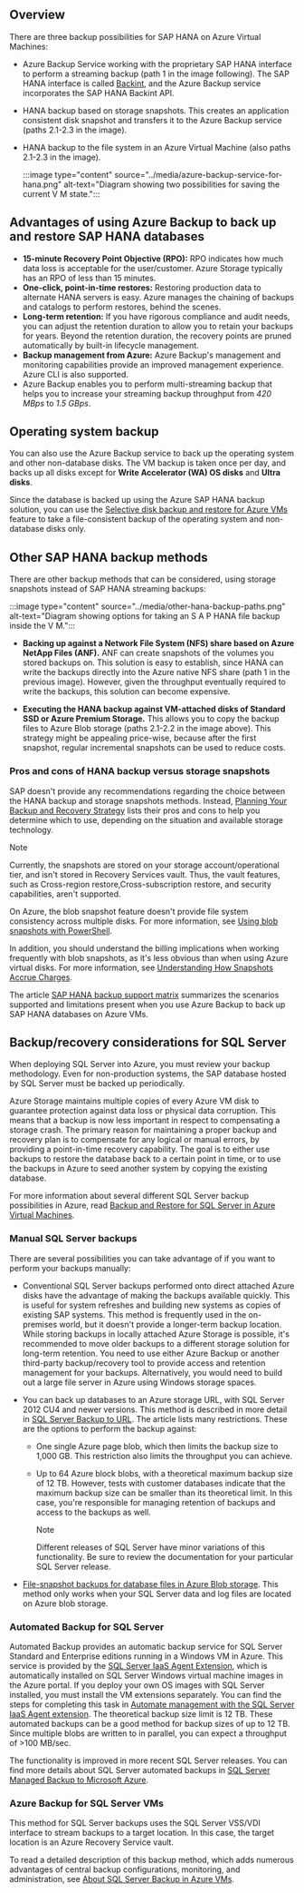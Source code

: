 

## Overview

There are three backup possibilities for SAP HANA on Azure Virtual Machines:

- Azure Backup Service working with the proprietary SAP HANA interface to perform a streaming backup (path 1 in the image following). The SAP HANA interface is called [Backint](https://www.sap.com/dmc/exp/2013_09_adpd/enEN/), and the Azure Backup service incorporates the SAP HANA Backint API.

- HANA backup based on storage snapshots. This creates an application consistent disk snapshot and transfers it to the Azure Backup service (paths 2.1-2.3 in the image).

- HANA backup to the file system in an Azure Virtual Machine (also paths 2.1-2.3 in the image).

    :::image type="content" source="../media/azure-backup-service-for-hana.png" alt-text="Diagram showing two possibilities for saving the current V M state.":::

## Advantages of using Azure Backup to back up and restore SAP HANA databases

- **15-minute Recovery Point Objective (RPO):** RPO indicates how much data loss is acceptable for the user/customer. Azure Storage typically has an RPO of less than 15 minutes.
- **One-click, point-in-time restores:** Restoring production data to alternate HANA servers is easy. Azure manages the chaining of backups and catalogs to perform restores, behind the scenes.
- **Long-term retention:** If you have rigorous compliance and audit needs, you can adjust the retention duration to allow you to retain your backups for years. Beyond the retention duration, the recovery points are pruned automatically by built-in lifecycle management.
- **Backup management from Azure:** Azure Backup's management and monitoring capabilities provide an improved management experience. Azure CLI is also supported.
- Azure Backup enables you to perform multi-streaming backup that helps you to increase your streaming backup throughput from *420 MBps* to *1.5 GBps*.

## Operating system backup

You can also use the Azure Backup service to back up the operating system and other non-database disks. The VM backup is taken once per day, and backs up all disks except for **Write Accelerator (WA) OS disks** and **Ultra disks**.

Since the database is backed up using the Azure SAP HANA backup solution, you can use the [Selective disk backup and restore for Azure VMs](/azure/backup/selective-disk-backup-restore) feature to take a file-consistent backup of the operating system and non-database disks only.

## Other SAP HANA backup methods

There are other backup methods that can be considered, using storage snapshots instead of SAP HANA streaming backups:

:::image type="content" source="../media/other-hana-backup-paths.png" alt-text="Diagram showing options for taking an S A P HANA file backup inside the V M.":::

- **Backing up against a Network File System (NFS) share based on Azure NetApp Files (ANF).** ANF can create snapshots of the volumes you stored backups on. This solution is easy to establish, since HANA can write the backups directly into the Azure native NFS share (path 1 in the previous image). However, given the throughput eventually required to write the backups, this solution can become expensive.

- **Executing the HANA backup against VM-attached disks of Standard SSD or Azure Premium Storage.** This allows you to copy the backup files to Azure Blob storage (paths 2.1-2.2 in the image above). This strategy might be appealing price-wise, because after the first snapshot, regular incremental snapshots can be used to reduce costs.

### Pros and cons of HANA backup versus storage snapshots

SAP doesn't provide any recommendations regarding the choice between the HANA backup and storage snapshots methods. Instead, [Planning Your Backup and Recovery Strategy](https://help.sap.com/viewer/6b94445c94ae495c83a19646e7c3fd56/2.0.05/ef085cd5949c40b788bba8fd3c65743e.html) lists their pros and cons to help you determine which to use, depending on the situation and available storage technology.

>[!Note]
>Currently, the snapshots are stored on your storage account/operational tier, and isn't stored in Recovery Services vault. Thus, the vault features, such as Cross-region restore,Cross-subscription restore, and security capabilities, aren't supported.

On Azure, the blob snapshot feature doesn't provide file system consistency across multiple disks. For more information, see [Using blob snapshots with PowerShell](/archive/blogs/cie/using-blob-snapshots-with-powershell).

In addition, you should understand the billing implications when working frequently with blob snapshots, as it's less obvious than when using Azure virtual disks. For more information, see [Understanding How Snapshots Accrue Charges](/rest/api/storageservices/understanding-how-snapshots-accrue-charges).

The article [SAP HANA backup support matrix](/azure/backup/sap-hana-backup-support-matrix) summarizes the scenarios supported and limitations present when you use Azure Backup to back up SAP HANA databases on Azure VMs.

## Backup/recovery considerations for SQL Server

When deploying SQL Server into Azure, you must review your backup methodology. Even for non-production systems, the SAP database hosted by SQL Server must be backed up periodically.

Azure Storage maintains multiple copies of every Azure VM disk to guarantee protection against data loss or physical data corruption. This means that a backup is now less important in respect to compensating a storage crash. The primary reason for maintaining a proper backup and recovery plan is to compensate for any logical or manual errors, by providing a point-in-time recovery capability. The goal is to either use backups to restore the database back to a certain point in time, or to use the backups in Azure to seed another system by copying the existing database.

For more information about several different SQL Server backup possibilities in Azure, read [Backup and Restore for SQL Server in Azure Virtual Machines](/azure/azure-sql/virtual-machines/windows/backup-restore).

### Manual SQL Server backups

There are several possibilities you can take advantage of if you want to perform your backups manually:

- Conventional SQL Server backups performed onto direct attached Azure disks have the advantage of making the backups available quickly. This is useful for system refreshes and building new systems as copies of existing SAP systems. This method is frequently used in the on-premises world, but it doesn't provide a longer-term backup location. While storing backups in locally attached Azure Storage is possible, it's recommended to move older backups to a different storage solution for long-term retention. You need to use either Azure Backup or another third-party backup/recovery tool to provide access and retention management for your backups. Alternatively, you would need to build out a large file server in Azure using Windows storage spaces.

- You can back up databases to an Azure storage URL, with SQL Server 2012 CU4 and newer versions. This method is described in more detail in [SQL Server Backup to URL](/azure/azure-sql/virtual-machines/windows/backup-restore). The article lists many restrictions. These are the options to perform the backup against:
  - One single Azure page blob, which then limits the backup size to 1,000 GB. This restriction also limits the throughput you can achieve.
  - Up to 64 Azure block blobs, with a theoretical maximum backup size of 12 TB. However, tests with customer databases indicate that the maximum backup size can be smaller than its theoretical limit. In this case, you're responsible for managing retention of backups and access to the backups as well.

    > [!NOTE]
    > Different releases of SQL Server have minor variations of this functionality. Be sure to review the documentation for your particular SQL Server release.

- [File-snapshot backups for database files in Azure Blob storage](/sql/relational-databases/backup-restore/file-snapshot-backups-for-database-files-in-azure). This method only works when your SQL Server data and log files are located on Azure blob storage.

### Automated Backup for SQL Server

Automated Backup provides an automatic backup service for SQL Server Standard and Enterprise editions running in a Windows VM in Azure. This service is provided by the [SQL Server IaaS Agent Extension](/azure/azure-sql/virtual-machines/windows/sql-server-iaas-agent-extension-automate-management), which is automatically installed on SQL Server Windows virtual machine images in the Azure portal. If you deploy your own OS images with SQL Server installed, you must install the VM extensions separately. You can find the steps for completing this task in [Automate management with the SQL Server IaaS Agent extension](/azure/azure-sql/virtual-machines/windows/sql-server-iaas-agent-extension-automate-management). The theoretical backup size limit is 12 TB. These automated backups can be a good method for backup sizes of up to 12 TB. Since multiple blobs are written to in parallel, you can expect a throughput of >100 MB/sec.

The functionality is improved in more recent SQL Server releases. You can find more details about SQL Server automated backups in [SQL Server Managed Backup to Microsoft Azure](/sql/relational-databases/backup-restore/sql-server-managed-backup-to-microsoft-azure).

### Azure Backup for SQL Server VMs

This method for SQL Server backups uses the SQL Server VSS/VDI interface to stream backups to a target location. In this case, the target location is an Azure Recovery Service vault.

To read a detailed description of this backup method, which adds numerous advantages of central backup configurations, monitoring, and administration, see [About SQL Server Backup in Azure VMs](/azure/backup/backup-azure-sql-database).
